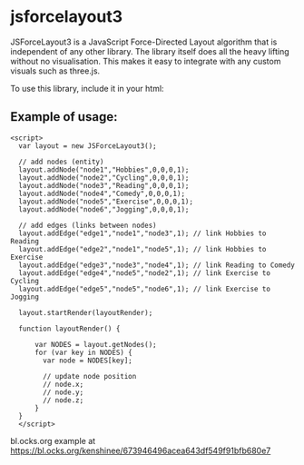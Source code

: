 # jsforcelayout3

JSForceLayout3 is a JavaScript Force-Directed Layout algorithm that is independent of any other library. The library itself does all the heavy lifting without no visualisation. This makes it easy to integrate with any custom visuals such as three.js.

To use this library, include it in your html:


<script type="text/javascript" src="js/jsforcelayout3.js"></script>


## Example of usage:

```
<script>
  var layout = new JSForceLayout3();

  // add nodes (entity)
  layout.addNode("node1","Hobbies",0,0,0,1);
  layout.addNode("node2","Cycling",0,0,0,1);
  layout.addNode("node3","Reading",0,0,0,1);
  layout.addNode("node4","Comedy",0,0,0,1);
  layout.addNode("node5","Exercise",0,0,0,1);
  layout.addNode("node6","Jogging",0,0,0,1);
  
  // add edges (links between nodes)
  layout.addEdge("edge1","node1","node3",1); // link Hobbies to Reading
  layout.addEdge("edge2","node1","node5",1); // link Hobbies to Exercise
  layout.addEdge("edge3","node3","node4",1); // link Reading to Comedy
  layout.addEdge("edge4","node5","node2",1); // link Exercise to Cycling
  layout.addEdge("edge5","node5","node6",1); // link Exercise to Jogging
  
  layout.startRender(layoutRender);
  
  function layoutRender() {
  
      var NODES = layout.getNodes();
      for (var key in NODES) {
        var node = NODES[key];
        
        // update node position
        // node.x;
        // node.y;
        // node.z;
      }
  }
  </script>
  ```

bl.ocks.org example at https://bl.ocks.org/kenshinee/673946496acea643df549f91bfb680e7
